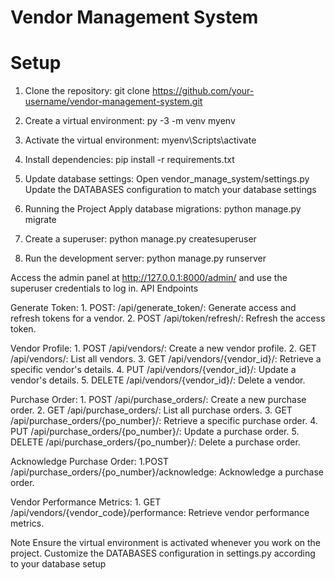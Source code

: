 # Vendor Management System

# Setup
1. Clone the repository:
   git clone https://github.com/your-username/vendor-management-system.git

2. Create a virtual environment:
    py -3 -m venv myenv

3. Activate the virtual environment:
    myenv\Scripts\activate

4. Install dependencies:
    pip install -r requirements.txt

5. Update database settings:
    Open vendor_manage_system/settings.py
    Update the DATABASES configuration to match your database settings

6. Running the Project
    Apply database migrations:
    python manage.py migrate

7. Create a superuser:
    python manage.py createsuperuser

8. Run the development server:
    python manage.py runserver

Access the admin panel at http://127.0.0.1:8000/admin/ and use the superuser credentials to log in.
API Endpoints

Generate Token:
    1. POST: /api/generate_token/: Generate access and refresh tokens for a vendor.
    2. POST /api/token/refresh/: Refresh the access token.

Vendor Profile:
    1. POST /api/vendors/: Create a new vendor profile.
    2. GET /api/vendors/: List all vendors.
    3. GET /api/vendors/{vendor_id}/: Retrieve a specific vendor's details.
    4. PUT /api/vendors/{vendor_id}/: Update a vendor's details.
    5. DELETE /api/vendors/{vendor_id}/: Delete a vendor.

Purchase Order:
    1. POST /api/purchase_orders/: Create a new purchase order.
    2. GET /api/purchase_orders/: List all purchase orders.
    3. GET /api/purchase_orders/{po_number}/: Retrieve a specific purchase order.
    4. PUT /api/purchase_orders/{po_number}/: Update a purchase order.
    5. DELETE /api/purchase_orders/{po_number}/: Delete a purchase order.

Acknowledge Purchase Order:
    1.POST /api/purchase_orders/{po_number}/acknowledge: Acknowledge a purchase order.

Vendor Performance Metrics:
    1. GET /api/vendors/{vendor_code}/performance: Retrieve vendor performance metrics.

Note
Ensure the virtual environment is activated whenever you work on the project.
Customize the DATABASES configuration in settings.py according to your database setup
